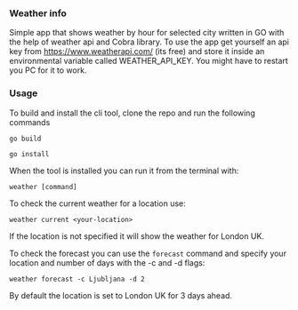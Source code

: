 ### Weather info
Simple app that shows weather by hour for selected city written in GO with the help of weather api and Cobra library. To use the app get yourself an api key from https://www.weatherapi.com/ (its free) and store it inside an environmental variable called WEATHER_API_KEY. You might have to restart you PC for it to work.

### Usage
To build and install the cli tool, clone the repo and run the following commands
```
go build
```

```
go install
```
When the tool is installed you can run it from the terminal with:
```
weather [command]
```
To check the current weather for a location use:
```
weather current <your-location>
```
If the location is not specified it will show the weather for London UK.

To check the forecast you can use the `forecast` command and specify your location and number of days with the -c and -d flags:
```
weather forecast -c Ljubljana -d 2
```

By default the location is set to London UK for 3 days ahead.
